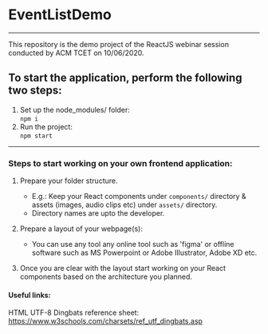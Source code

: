 # EventListDemo 
  ---
This repository is the demo project of the ReactJS webinar session conducted by ACM TCET on 10/06/2020.  
  
To start the application, perform the following two steps:  
---
1. Set up the node_modules/ folder:  
	`npm i`  
2. Run the project:  
	`npm start`  


---

### Steps to start working on your own frontend application:

1. Prepare your folder structure.
	- E.g.: Keep your React components under `components/` directory & assets (images, audio clips etc) under `assets/` directory.
	- Directory names are upto the developer.

2. Prepare a layout of your webpage(s):
	- You can use any tool any online tool such as 'figma' or offline software such as MS Powerpoint or Adobe Illustrator, Adobe XD etc.

3. Once you are clear with the layout start working on your React components based on the architecture you planned.


#### Useful links:

HTML UTF-8 Dingbats reference sheet:
https://www.w3schools.com/charsets/ref_utf_dingbats.asp